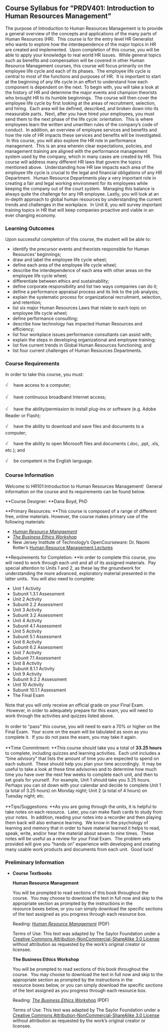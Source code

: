 Course Syllabus for "PRDV401: Introduction to Human Resources Management"
-------------------------------------------------------------------------

The purpose of Introduction to Human Resources Management is to provide
a general overview of the concepts and applications of the many parts of
Human Resources (HR).  This course is for the entry level HR Generalist
who wants to explore how the interdependence of the major topics in HR
are created and implemented.  Upon completion of this course, you will
be able to apply your knowledge to real world HR issues.  While general
topics such as benefits and compensation will be covered in other Human
Resource Management courses, this course will focus primarily on the
employee life cycle and each of its phases.  The employee life cycle is
central to most of the functions and purposes of HR.  It is important to
start at the beginning of any life cycle in an effort to understand how
each component is dependent on the next. To begin with, you will take a
look at the history of HR and determine the major events and champion
theorists who brought HR to its humble beginnings.  The course will then
cover the employee life cycle by first looking at the areas of
recruitment, selection, and hiring.  Each area will be defined,
described, and broken down into its measurable parts.  Next, after you
have hired your employees, you must send them to the next phase of the
life cycle: orientation.  This is where employees learn the written and
unwritten rules of the company’s code of conduct.  In addition, an
overview of employee services and benefits and how the role of HR
impacts these services and benefits will be investigated.  In this
course, you will also explore the HR role in performance management. 
This is an area wherein clear expectations, policies, and management
training are aligned with the performance management system used by the
company, which in many cases are created by HR. This course will address
many different HR laws that govern the topics mentioned above. 
Understanding how HR law impacts each area of the employee life cycle is
crucial to the legal and financial obligations of any HR Department. 
Human Resource Departments play a very important role in creating a fair
and legal working environment for its employees while keeping the
company out of the court system.  Managing this balance is always quite
the challenge for any HR employee. Lastly, you will look at an in-depth
approach to global human resources by understanding the current trends
and challenges in the workplace.  In Unit 8, you will survey important
training topics in HR that will keep companies proactive and viable in
an ever changing economy.

### Learning Outcomes

Upon successful completion of this course, the student will be able
to:  

-   identify the precursor events and theorists responsible for Human
    Resources’ beginnings;
-   draw and label the employee life cycle wheel;
-   define each area of the employee life cycle wheel;
-   describe the interdependence of each area with other areas on the
    employee life cycle wheel;
-   differentiate between ethics and sustainability;
-   define corporate responsibility and list two ways companies can do
    it;
-   define a performance appraisal process and its link to the job
    analysis;
-   explain the systematic process for organizational recruitment,
    selection, and retention;
-   list six major Human Resources Laws that relate to each topic on
    employee life cycle wheel;
-   define performance consulting;
-   describe how technology has impacted Human Resources and efficiency;
-   list four workplace issues performance consultants can assist with;
-   explain the steps in developing organizational and employee
    training;
-   list five current trends in Global Human Resources functioning; and
-   list four current challenges of Human Resources Departments.

### Course Requirements

In order to take this course, you must:  
  
 <span
style="color: rgb(85, 85, 85); font-family: 'Myriad Pro', 'Gill Sans', 'Gill Sans MT', Calibri, sans-serif; font-size: 16px; line-height: 24px; text-align: left; -webkit-text-size-adjust: none; ">√
   </span>have access to a computer;  
  
 <span
style="color: rgb(85, 85, 85); font-family: 'Myriad Pro', 'Gill Sans', 'Gill Sans MT', Calibri, sans-serif; font-size: 16px; line-height: 24px; text-align: left; -webkit-text-size-adjust: none; ">√
   </span>have continuous broadband Internet access;  
  
 <span
style="color: rgb(85, 85, 85); font-family: 'Myriad Pro', 'Gill Sans', 'Gill Sans MT', Calibri, sans-serif; font-size: 16px; line-height: 24px; text-align: left; -webkit-text-size-adjust: none; ">√
   </span>have the ability/permission to install plug-ins or software
(e.g. Adobe Reader or Flash);  
  
 <span
style="color: rgb(85, 85, 85); font-family: 'Myriad Pro', 'Gill Sans', 'Gill Sans MT', Calibri, sans-serif; font-size: 16px; line-height: 24px; text-align: left; -webkit-text-size-adjust: none; ">√
   </span>have the ability to download and save files and documents to a
computer;  
  
 <span
style="color: rgb(85, 85, 85); font-family: 'Myriad Pro', 'Gill Sans', 'Gill Sans MT', Calibri, sans-serif; font-size: 16px; line-height: 24px; text-align: left; -webkit-text-size-adjust: none; ">√
   </span>have the ability to open Microsoft files and documents (.doc,
.ppt, .xls, etc.); and  
  
 <span
style="color: rgb(85, 85, 85); font-family: 'Myriad Pro', 'Gill Sans', 'Gill Sans MT', Calibri, sans-serif; font-size: 16px; line-height: 24px; text-align: left; -webkit-text-size-adjust: none; ">√
   </span>be competent in the English language.

### Course Information

Welcome to HR101:Introduction to Human Resources Management!  General
information on the course and its requirements can be found below.  
  
 **Course Designer: **Dana Boyd, PhD  
  
 **Primary Resources: **This course is composed of a range of different
free, online materials. However, the course makes primary use of the
following materials:  

-   [*Human Resource
    Management*](http://www.saylor.org/site/textbooks/Human%20Resource%20Management.pdf)
-   [*The Business Ethics
    Workshop*](http://www.saylor.org/site/textbooks/The%20Business%20Ethics%20Workshop.pdf)
-   New Jersey Institute of Technology’s OpenCourseware: Dr. Naomi
    Rotter’s [Human Resource Management
    Lectures](http://ocw.njit.edu/som/hrm/hrm-303/index.php)

**Requirements for Completion: **In order to complete this course, you
will need to work through each unit and all of its assigned materials. 
Pay special attention to Units 1 and 2, as these lay the groundwork for
understanding the more advanced, exploratory material presented in the
latter units.  You will also need to complete:  

-   Unit 1 Activity
-   Subunit 1.3.1 Assessment
-   Unit 2 Activity
-   Subunit 2.2 Assessment
-   Unit 3 Activity
-   Subunit 3.2 Assessment
-   Unit 4 Activity
-   Subunit 4.1 Assessment
-   Unit 5 Activity
-   Subunit 5.1 Assessment
-   Unit 6 Activity
-   Subunit 6.2 Assessment
-   Unit 7 Activity
-   Subunit 7.1 Assessment
-   Unit 8 Activity
-   Subunit 8.1.1 Activity
-   Unit 9 Activity
-   Subunit 9.2.2 Assessment
-   Unit 10 Activity
-   Subunit 10.1.1 Assessment
-   The Final Exam

Note that you will only receive an official grade on your Final Exam.
 However, in order to adequately prepare for this exam, you will need to
work through the activities and quizzes listed above.  
    
 In order to “pass” this course, you will need to earn a 70% or higher
on the Final Exam.  Your score on the exam will be tabulated as soon as
you complete it.  If you do not pass the exam, you may take it again.  
    
 **Time Commitment: **This course should take you a total of **33.25
hours** to complete, including quizzes and learning activities.  Each
unit includes a “time advisory” that lists the amount of time you are
expected to spend on each subunit.  These should help you plan your time
accordingly.  It may be useful to take a look at these time advisories
and to determine how much time you have over the next few weeks to
complete each unit, and then to set goals for yourself.  For example,
Unit 1 should take you 3.25 hours.  Perhaps you can sit down with your
calendar and decide to complete Unit 1 (a total of 3.25 hours) on Monday
night; Unit 2 (a total of 4 hours) on Tuesday night; etc.  
    
 **Tips/Suggestions: **As you are going through the units, it is helpful
to take notes on each resource.  Later, you can make flash cards to
study from your notes.  In addition, reading your notes into a recorder
and then playing them back will also enhance learning.  We know in the
psychology of learning and memory that in order to have material learned
it helps to read, speak, write, and/or hear the material about seven to
nine times.  These notes will be useful as a review for your Final
Exam.  The problem sets provided will give you “hands on” experience
with developing and creating many usable work products and documents
from each unit.  Good luck! 

### Preliminary Information

-   **Course Textbooks**

    **Human Resource Management**  
      
     You will be prompted to read sections of this book throughout the
    course.  You may choose to download the text in full now and skip to
    the appropriate section as prompted by the instructions in the
    resource boxes below, or you can simply download the specific
    sections of the text assigned as you progress through each resource
    box.  
      
     Reading: *[Human Resource
    Management](http://www.saylor.org/site/textbooks/Human%20Resource%20Management.pdf)*
    (PDF)  
      
     Terms of Use: This text was adapted by The Saylor Foundation under
    a [Creative Commons Attribution-NonCommercial-ShareAlike 3.0
    License](http://creativecommons.org/licenses/by-nc-sa/3.0/) without
    attribution as requested by the work’s original creator or
    licensee.  
      
     **The Business Ethics Workshop**  
      
     You will be prompted to read sections of this book throughout the
    course.  You may choose to download the text in full now and skip to
    the appropriate section as prompted by the instructions in the
    resource boxes below, or you can simply download the specific
    sections of the text assigned as you progress through each resource
    box.  
      
     Reading: *[The Business Ethics
    Workshop](http://www.saylor.org/site/textbooks/The%20Business%20Ethics%20Workshop.pdf)*
    (PDF)  
      
     Terms of Use: This text was adapted by The Saylor Foundation under
    a [Creative Commons Attribution-NonCommercial-ShareAlike 3.0
    License](http://creativecommons.org/licenses/by-nc-sa/3.0/) without
    attribution as requested by the work’s original creator or licensee.


